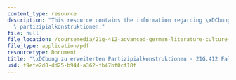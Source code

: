 ```yaml
---
content_type: resource
description: "This resource contains the information regarding \xDCbung zu erweiterten\
  \ partizipialkonstruktionen."
file: null
file_location: /coursemedia/21g-412-advanced-german-literature-culture-madness-murder-mysteries-fall-2014/f9efe2d0dd25b944a362fb47bf0cf18f_MIT21G_412F14_Wo10-11_ext.pdf
file_type: application/pdf
resourcetype: Document
title: "\xDCbung zu erweiterten Partizipialkonstruktionen - 21G.412 Fall 2014"
uid: f9efe2d0-dd25-b944-a362-fb47bf0cf18f
---
```

